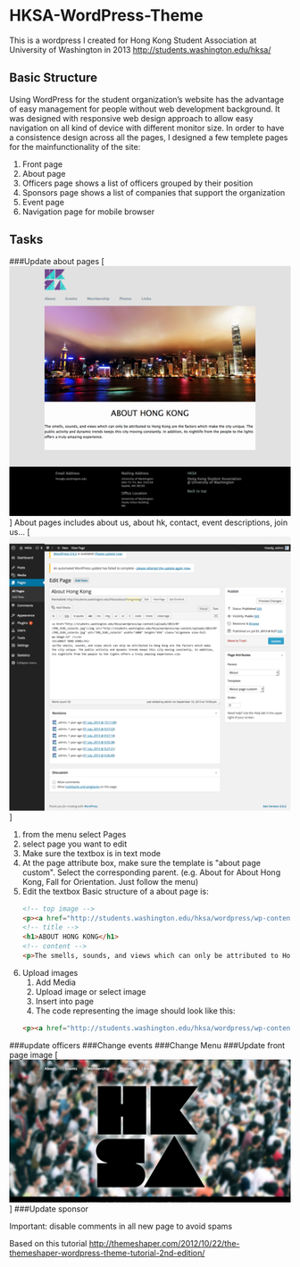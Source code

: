 # HKSA-WordPress-Theme
This is a wordpress I created for Hong Kong Student Association at University of Washington in 2013
http://students.washington.edu/hksa/
## Basic Structure
Using WordPress for the student organization’s website has the advantage of easy management for people without web development background. It was designed with responsive web design approach to allow easy navigation on all kind of device with different monitor size.
In order to have a consistence design across all the pages, I designed a few templete pages for the mainfunctionality of the site:

1. Front page
2. About page
3. Officers page shows a list of officers grouped by their position
4. Sponsors page shows a list of companies that support the organization
5. Event page
6. Navigation page for mobile browser

## Tasks
###Update about pages
[![about page](screenshots/about_page.png)]
About pages includes about us, about hk, contact, event descriptions, join us…
[![about page](screenshots/page_edit.png)]

1. from the menu select Pages
2. select page you want to edit
3. Make sure the textbox is in text mode
4. At the page attribute box, make sure the template is "about page custom". Select the corresponding parent. (e.g. About for About Hong Kong, Fall for Orientation. Just follow the menu)
5. Edit the textbox
    Basic structure of a about page is:
    ```html
    <!-- top image -->
    <p><a href="http://students.washington.edu/hksa/wordpress/wp-content/uploads/2013/07/IMG_3181_color2s.jpg"><img src="http://students.washington.edu/hksa/wordpress/wp-content/uploads/2013/07/IMG_3181_color2s.jpg" alt="IMG_3181_color2s" width="1000" height="456" class="alignnone size-full wp-image-12" /></a></p>
    <!-- title -->
    <h1>ABOUT HONG KONG</h1>
    <!-- content -->
    <p>The smells, sounds, and views which can only be attributed to Hong Kong are the factors which make the city unique. The public activity and dynamic trends keeps this city moving constantly. In addition, its nightlife from the people to the lights offers a truly amazing experience.</p>
    ```
6. Upload images
    1. Add Media
    2. Upload image or select image
    3. Insert into page
    4. The code representing the image should look like this:
    ```html
    <p><a href="http://students.washington.edu/hksa/wordpress/wp-content/uploads/2013/07/IMG_3181_color2s.jpg"><img src="http://students.washington.edu/hksa/wordpress/wp-content/uploads/2013/07/IMG_3181_color2s.jpg" alt="IMG_3181_color2s" width="1000" height="456" class="alignnone size-full wp-image-12" /></a></p>
    ```

###update officers
###Change events
###Change Menu
###Update front page image
[![front page](screenshots/front_page.png)]
###Update sponsor


Important:
disable comments in all new page to avoid spams

Based on this tutorial
http://themeshaper.com/2012/10/22/the-themeshaper-wordpress-theme-tutorial-2nd-edition/